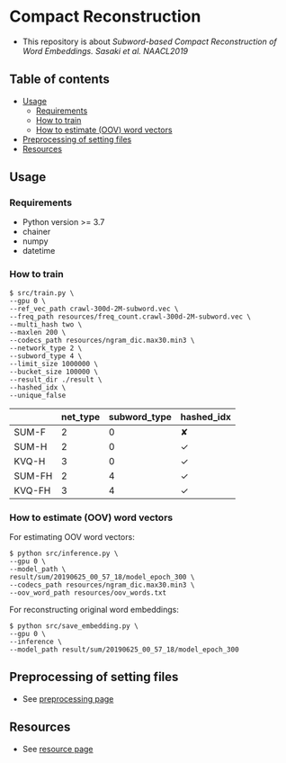 # Compact Reconstruction
- This repository is about *Subword-based Compact Reconstruction of Word Embeddings. Sasaki et al. NAACL2019*

## Table of contents
  - [Usage](#usage)
    - [Requirements](#requirements)
    - [How to train](#how-to-train)
    - [How to estimate (OOV) word vectors](#how-to-estimate-oov-word-vectors)    
  - [Preprocessing of setting files](#preprocessing-of-setting-files)
  - [Resources](#resources)


## Usage

### Requirements
- Python version >= 3.7
- chainer
- numpy
- datetime

### How to train

```
$ src/train.py \
--gpu 0 \
--ref_vec_path crawl-300d-2M-subword.vec \
--freq_path resources/freq_count.crawl-300d-2M-subword.vec \
--multi_hash two \
--maxlen 200 \
--codecs_path resources/ngram_dic.max30.min3 \
--network_type 2 \
--subword_type 4 \
--limit_size 1000000 \
--bucket_size 100000 \
--result_dir ./result \
--hashed_idx \
--unique_false
```
||net_type  |subword_type  |hashed_idx  |
|---|---|---|---|
|SUM-F  |2  |0  |✘  |
|SUM-H  |2  |0  |✓  |
|KVQ-H  |3  |0  |✓  |
|SUM-FH  |2  |4  |✓  |
|KVQ-FH  |3  |4  |✓  |

### How to estimate (OOV) word vectors

For estimating OOV word vectors:
```
$ python src/inference.py \
--gpu 0 \
--model_path \
result/sum/20190625_00_57_18/model_epoch_300 \
--codecs_path resources/ngram_dic.max30.min3 \
--oov_word_path resources/oov_words.txt
```

For reconstructing original word embeddings:
```
$ python src/save_embedding.py \
--gpu 0 \
--inference \
--model_path result/sum/20190625_00_57_18/model_epoch_300
```

## Preprocessing of setting files
- See [preprocessing page](https://github.com/losyer/compact_reconstruction/tree/master/src/preprocess)

## Resources
- See [resource page](https://github.com/losyer/compact_reconstruction/tree/master/resources)
  

